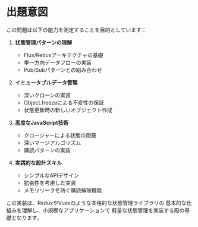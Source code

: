 # 出題意図

この問題は以下の能力を測定することを目的としています：

1. **状態管理パターンの理解**
   - Flux/Reduxアーキテクチャの基礎
   - 単一方向データフローの実装
   - Pub/Subパターンとの組み合わせ

2. **イミュータブルデータ管理**
   - 深いクローンの実装
   - Object.freezeによる不変性の保証
   - 状態更新時の新しいオブジェクト作成

3. **高度なJavaScript技術**
   - クロージャーによる状態の隠蔽
   - 深いマージアルゴリズム
   - 購読パターンの実装

4. **実践的な設計スキル**
   - シンプルなAPIデザイン
   - 拡張性を考慮した実装
   - メモリリークを防ぐ購読解除機能

この実装は、ReduxやVuexのような本格的な状態管理ライブラリの
基本的な仕組みを理解し、小規模なアプリケーションで
軽量な状態管理を実装する際の基礎となります。